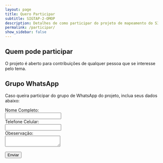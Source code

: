 ```yaml
---
layout: page
title: Quero Participar
subtitle: SIGTAP-2-OMOP
description: Detalhes de como participar do projeto de mapeamento do SIGTAP para OMOP CDM
permalink: /participar/
show_sidebar: false
---
```


## Quem pode participar
O projeto é aberto para contribuições de qualquer pessoa que se interesse pelo tema.

## Grupo WhatsApp
Caso queira participar do grupo de WhatsApp do projeto, inclua seus dados abaixo:
<form action="https://formspree.io/f/mbjblwoq" method="POST">
  <label>Nome Completo:</label><br>
  <input type="text" name="Nome"><br>
  <label>Telefone Celular:</label><br>
  <input type="text" name="Celular"><br>
  <label>Obeservação:</label><br>
  <textarea name="Obs"></textarea><br><br>
  <button type="submit">Enviar</button>
</form>

